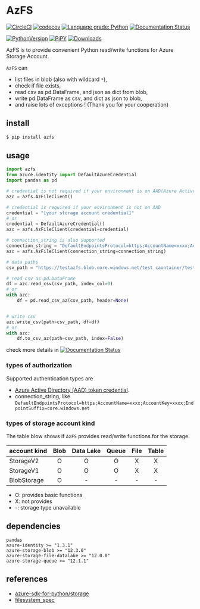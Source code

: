 # AzFS

[![CircleCI](https://circleci.com/gh/gsy0911/azfs.svg?style=svg&circle-token=ccd8e1ece489b247bcaac84861ae725b0f89a605)](https://circleci.com/gh/gsy0911/azfs)
[![codecov](https://codecov.io/gh/gsy0911/azfs/branch/master/graph/badge.svg)](https://codecov.io/gh/gsy0911/azfs)
[![Language grade: Python](https://img.shields.io/lgtm/grade/python/g/gsy0911/azfs.svg?logo=lgtm&logoWidth=18)](https://lgtm.com/projects/g/gsy0911/azfs/context:python)
[![Documentation Status](https://readthedocs.org/projects/azfs/badge/?version=latest)](https://azfs.readthedocs.io/en/latest/?badge=latest)


[![PythonVersion](https://img.shields.io/badge/python-3.6|3.7|3.8-blue.svg)](https://www.python.org/downloads/release/python-377/)
[![PiPY](https://img.shields.io/pypi/v/azfs.svg)](https://pypi.org/project/azfs/)
[![Downloads](https://pepy.tech/badge/azfs)](https://pepy.tech/project/azfs) 

AzFS is to provide convenient Python read/write functions for Azure Storage Account.

`AzFS` can

* list files in blob (also with wildcard `*`),
* check if file exists,
* read csv as pd.DataFrame, and json as dict from blob,
* write pd.DataFrame as csv, and dict as json to blob,
* and raise lots of exceptions ! (Thank you for your cooperation)

## install

```bash
$ pip install azfs
```

## usage


```python
import azfs
from azure.identity import DefaultAzureCredential
import pandas as pd

# credential is not required if your environment is on AAD(Azure Active Directory)
azc = azfs.AzFileClient()

# credential is required if your environment is not on AAD
credential = "[your storage account credential]"
# or
credential = DefaultAzureCredential()
azc = azfs.AzFileClient(credential=credential)

# connection_string is also supported
connection_string = "DefaultEndpointsProtocol=https;AccountName=xxxx;AccountKey=xxxx;EndpointSuffix=core.windows.net"
azc = azfs.AzFileClient(connection_string=connection_string)

# data paths
csv_path = "https://testazfs.blob.core.windows.net/test_caontainer/test_file.csv"

# read csv as pd.DataFrame
df = azc.read_csv(csv_path, index_col=0)
# or
with azc:
    df = pd.read_csv_az(csv_path, header=None)


# write csv
azc.write_csv(path=csv_path, df=df)
# or
with azc:
    df.to_csv_az(path=csv_path, index=False)

```

check more details in  [![Documentation Status](https://readthedocs.org/projects/azfs/badge/?version=latest)](https://azfs.readthedocs.io/en/latest/?badge=latest)

### types of authorization

Supported authentication types are
* [Azure Active Directory (AAD) token credential](https://docs.microsoft.com/azure/storage/common/storage-auth-aad).
* connection_string, like `DefaultEndpointsProtocol=https;AccountName=xxxx;AccountKey=xxxx;EndpointSuffix=core.windows.net` 

### types of storage account kind

The table blow shows if `AzFS` provides read/write functions for the storage. 


| account kind | Blob | Data Lake | Queue | File | Table |
|:--|:--:|:--:|:--:|:--:|:--:|
| StorageV2 | O | O | O | X | X |
| StorageV1 | O | O | O | X | X |
| BlobStorage | O | - | - | - | - |

* O: provides basic functions
* X: not provides
* -: storage type unavailable

## dependencies

```
pandas
azure-identity >= "1.3.1"
azure-storage-blob >= "12.3.0"
azure-storage-file-datalake >= "12.0.0"
azure-storage-queue >= "12.1.1"
```


## references

* [azure-sdk-for-python/storage](https://github.com/Azure/azure-sdk-for-python/tree/master/sdk/storage)
* [filesystem_spec](https://github.com/intake/filesystem_spec)